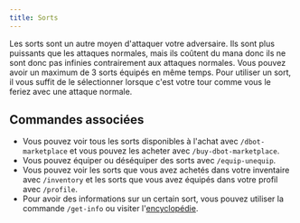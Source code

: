 ```yaml
---
title: Sorts
---
```


Les sorts sont un autre moyen d'attaquer votre adversaire. Ils sont plus puissants que les attaques normales, mais ils coûtent du mana donc ils ne sont donc pas infinies contrairement aux attaques normales. Vous pouvez avoir un maximum de 3 sorts équipés en même temps. Pour utiliser un sort, il vous suffit de le sélectionner lorsque c'est votre tour comme vous le feriez avec une attaque normale.

## Commandes associées

- Vous pouvez voir tous les sorts disponibles à l'achat avec `/dbot-marketplace` et vous pouvez les acheter avec `/buy-dbot-marketplace`.
- Vous pouvez équiper ou déséquiper des sorts avec `/equip-unequip`.
- Vous pouvez voir les sorts que vous avez achetés dans votre inventaire avec `/inventory` et les sorts que vous avez équipés dans votre profil avec `/profile`.
- Pour avoir des informations sur un certain sort, vous pouvez utiliser la commande `/get-info` ou visiter l'[encyclopédie](/fr/encyclopedia/spells).
